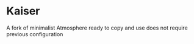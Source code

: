 # Kaiser
A fork of minimalist Atmosphere ready to copy and use does not require previous configuration

